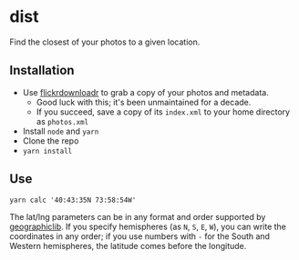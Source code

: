# dist

Find the closest of your photos to a given location.

## Installation

- Use [flickrdownloadr][] to grab a copy of your photos and metadata.
  - Good luck with this; it's been unmaintained for a decade.
  - If you succeed, save a copy of its `index.xml` to your home directory as `photos.xml`
- Install `node` and `yarn`
- Clone the repo
- `yarn install`

## Use

```
yarn calc '40:43:35N 73:58:54W'
```

The lat/lng parameters can be in any format and order supported by [geographiclib][]. If you specify hemispheres (as `N`, `S`, `E`, `W`), you can write the coordinates in any order; if you use numbers with `-` for the South and Western hemispheres, the latitude comes before the longitude.

[flickrdownloadr]: https://github.com/dssouza/flickrdownload
[geographiclib]: https://geographiclib.sourceforge.io/JavaScript/doc/module-DMS.html#.Decode
